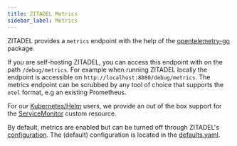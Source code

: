 ```yaml
---
title: ZITADEL Metrics
sidebar_label: Metrics
---
```


ZITADEL provides a `metrics` endpoint with the help of the [opentelemetry-go](https://github.com/open-telemetry/opentelemetry-go) package.

If you are self-hosting ZITADEL, you can access this endpoint with on the path `/debug/metrics`.
For example when running ZITADEL locally the endpoint is accessible on `http://localhost:8080/debug/metrics`.
The metrics endpoint can be scrubbed by any tool of choice that supports the `otel` format, e.g  an existing Prometheus.

For our [Kubernetes/Helm](/docs/self-hosting/deploy/kubernetes) users, we provide an out of the box support for the [ServiceMonitor](https://github.com/zitadel/zitadel-charts/blob/main/charts/zitadel/templates/servicemonitor.yaml) custom resource.

By default, metrics are enabled but can be turned off through ZITADEL's [configuration](/docs/self-hosting/manage/configure).
The (default) configuration is located in the [defaults.yaml](https://github.com/zitadel/zitadel/blob/main/cmd/defaults.yaml).
